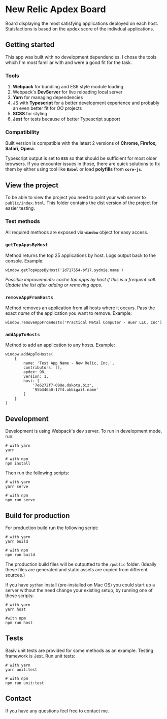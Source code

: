 # New Relic Apdex Board

Board displaying the most satisfying applications deployed on each host. Staisfactions is based on the apdex score of the indivdual applications.

## Getting started

This app was built with no development dependencies. I chose the tools which I'm most familiar with and were a good fit for the task.

### Tools

1. **Webpack** for bundling and ES6 style module loading
2. Webpack's **DevServer** for live reloading local server
2. **Yarn** for managing dependencies
3. JS with **Typescript** for a better development experience and probably an even better fit for OO projects
4. **SCSS** for styling
5. **Jest** for tests because of better Typescript support

### Compatibility

Built version is compatible with the latest 2 versions of **Chrome, Firefox, Safari, Opera**.

Typescript output is set to **`ES5`** so that should be sufficient for most older browsers. If you encounter issues in those, there are quick solutions to fix them by either using tool like **`Babel`** or load **polyfills** from **`core-js`**.

## View the project

To be able to view the project you need to point your web server to `public/index.html`. This folder contains the dist version of the project for easier testing.

### Test methods

All required methods are exposed via **`window`** object for easy access.

### `getTopAppsByHost`

Method returns the top 25 applications by host. Logs output back to the console. Example:

```
window.getTopAppsByHost('1d717554-bf17.sydnie.name')
```

*Possible improvements: cache top apps by host if this is a frequent call. Update the list after adding or removing apps.*

### `removeAppFromHosts`

Method removes an application from all hosts where it occurs. Pass the exact *name* of the application you want to remove. Example: 

```
window.removeAppFromHosts('Practical Metal Computer - Auer LLC, Inc')
```

### `addAppToHosts`

Method to add an application to any hosts. Example: 

```
window.addAppToHosts(
    {
        name: 'Test App Name - New Relic, Inc.',
        contributors: [],
        apdex: 98,
        version: 1,
        host: [
            '7e6272f7-098e.dakota.biz',
            '95b346a0-17f4.abbigail.name'
        ]
    }
)
```


## Development

Development is using Webpack's dev server. To run in development mode, run:

```
# with yarn
yarn

# with npm
npm install
```

Then run the following scripts:

```
# with yarn
yarn serve

# with npm
npm run serve
```

## Build for production

For production build run the following script:

```
# with yarn
yarn build

# with npm
npm run build
```

The production build files will be outputted to the `/public` folder. (Ideally these files are generated and static assets are copied from different sources.)

If you have `python` install (pre-installed on Mac OS) you could start up a server without the need change your existing setup, by running one of these scripts:

```
# with yarn
yarn host

#with npm
npm run host
```

## Tests

Basiv unit tests are provided for some methods as an example. Testing framework is Jest. Run unit tests:

```
# with yarn
yarn unit:test

# with npm
npm run unit:test
```

## Contact

If you have any questions feel free to contact me.
